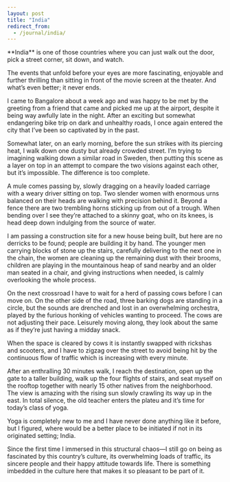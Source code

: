 ```yaml
---
layout: post
title: "India"
redirect_from:
  - /journal/india/
---
```


<p class="intro" markdown="1">**India** is one of those countries where you can just walk out the door, pick a street corner, sit down, and watch.</p>

The events that unfold before your eyes are more fascinating, enjoyable and further thrilling than sitting in front of the movie screen at the theater. And what’s even better; it never ends.

I came to Bangalore about a week ago and was happy to be met by the greeting from a friend that came and picked me up at the airport, despite it being way awfully late in the night. After an exciting but somewhat endangering bike trip on dark and unhealthy roads, I once again entered the city that I’ve been so captivated by in the past.

Somewhat later, on an early morning, before the sun strikes with its piercing heat, I walk down one dusty but already crowded street. I’m trying to imagining walking down a similar road in Sweden, then putting this scene as a layer on top in an attempt to compare the two visions against each other, but it’s impossible. The difference is too complete.

A mule comes passing by, slowly dragging on a heavily loaded carriage with a weary driver sitting on top. Two slender women with enormous urns balanced on their heads are walking with precision behind it. Beyond a fence there are two trembling horns sticking up from out of a trough. When bending over I see they’re attached to a skinny goat, who on its knees, is head deep down indulging from the source of water.

I am passing a construction site for a new house being built, but here are no derricks to be found; people are building it by hand. The younger men carrying blocks of stone up the stairs, carefully delivering to the next one in the chain, the women are cleaning up the remaining dust with their brooms, children are playing in the mountainous heap of sand nearby and an older man seated in a chair, and giving instructions when needed, is calmly overlooking the whole process.

On the next crossroad I have to wait for a herd of passing cows before I can move on. On the other side of the road, three barking dogs are standing in a circle, but the sounds are drenched and lost in an overwhelming orchestra, played by the furious honking of vehicles wanting to proceed. The cows are not adjusting their pace. Leisurely moving along, they look about the same as if they’re just having a midday snack.

When the space is cleared by cows it is instantly swapped with rickshas and scooters, and I have to zigzag over the street to avoid being hit by the continuous flow of traffic which is increasing with every minute.

After an enthralling 30 minutes walk, I reach the destination, open up the gate to a taller building, walk up the four flights of stairs, and seat myself on the rooftop together with nearly 15 other natives from the neighborhood. The view is amazing with the rising sun slowly crawling its way up in the east. In total silence, the old teacher enters the plateu and it’s time for today’s class of yoga.

Yoga is completely new to me and I have never done anything like it before, but I figured, where would be a better place to be initiated if not in its originated setting; India.

Since the first time I immersed in this structural chaos—I still go on being as fascinated by this country’s culture, its overwhelming loads of traffic, its sincere people and their happy attitude towards life. There is something imbedded in the culture here that makes it so pleasant to be part of it.
